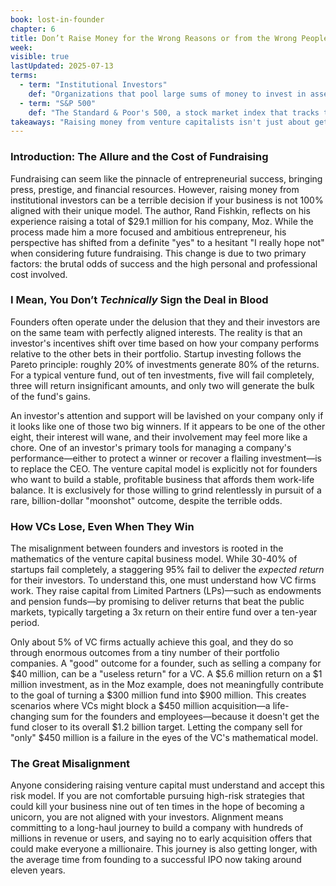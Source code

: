 ```yaml
---
book: lost-in-founder
chapter: 6
title: Don’t Raise Money for the Wrong Reasons or from the Wrong People
week: 
visible: true
lastUpdated: 2025-07-13
terms:
  - term: "Institutional Investors"
    def: "Organizations that pool large sums of money to invest in assets like stocks, bonds, and private companies. Examples include pension funds and university endowments, which are often the primary source of capital for venture capital funds."
  - term: "S&P 500"
    def: "The Standard & Poor's 500, a stock market index that tracks the performance of 500 of the largest publicly-traded companies in the U.S. It is commonly used as a benchmark to measure the performance of other investments, like a VC fund."
takeaways: "Raising money from venture capitalists isn't just about getting capital; it's about committing to a specific, high-risk path that demands a billion-dollar outcome. Understanding the VC model—where only a few massive wins pay for all the losses—is critical because it creates a potential for severe misalignment between a founder's personal goals and an investor's financial necessities."
---
```


### Introduction: The Allure and the Cost of Fundraising
Fundraising can seem like the pinnacle of entrepreneurial success, bringing press, prestige, and financial resources. However, raising money from institutional investors can be a terrible decision if your business is not 100% aligned with their unique model. The author, Rand Fishkin, reflects on his experience raising a total of $29.1 million for his company, Moz. While the process made him a more focused and ambitious entrepreneur, his perspective has shifted from a definite "yes" to a hesitant "I really hope not" when considering future fundraising. This change is due to two primary factors: the brutal odds of success and the high personal and professional cost involved.

### I Mean, You Don’t *Technically* Sign the Deal in Blood
Founders often operate under the delusion that they and their investors are on the same team with perfectly aligned interests. The reality is that an investor's incentives shift over time based on how your company performs relative to the other bets in their portfolio. Startup investing follows the Pareto principle: roughly 20% of investments generate 80% of the returns. For a typical venture fund, out of ten investments, five will fail completely, three will return insignificant amounts, and only two will generate the bulk of the fund's gains.

An investor's attention and support will be lavished on your company only if it looks like one of those two big winners. If it appears to be one of the other eight, their interest will wane, and their involvement may feel more like a chore. One of an investor's primary tools for managing a company's performance—either to protect a winner or recover a flailing investment—is to replace the CEO. The venture capital model is explicitly not for founders who want to build a stable, profitable business that affords them work-life balance. It is exclusively for those willing to grind relentlessly in pursuit of a rare, billion-dollar "moonshot" outcome, despite the terrible odds.

### How VCs Lose, Even When They Win
The misalignment between founders and investors is rooted in the mathematics of the venture capital business model. While 30-40% of startups fail completely, a staggering 95% fail to deliver the *expected return* for their investors. To understand this, one must understand how VC firms work. They raise capital from Limited Partners (LPs)—such as endowments and pension funds—by promising to deliver returns that beat the public markets, typically targeting a 3x return on their entire fund over a ten-year period.

Only about 5% of VC firms actually achieve this goal, and they do so through enormous outcomes from a tiny number of their portfolio companies. A "good" outcome for a founder, such as selling a company for $40 million, can be a "useless return" for a VC. A $5.6 million return on a $1 million investment, as in the Moz example, does not meaningfully contribute to the goal of turning a $300 million fund into $900 million. This creates scenarios where VCs might block a $450 million acquisition—a life-changing sum for the founders and employees—because it doesn't get the fund closer to its overall $1.2 billion target. Letting the company sell for "only" $450 million is a failure in the eyes of the VC's mathematical model.

### The Great Misalignment
Anyone considering raising venture capital must understand and accept this risk model. If you are not comfortable pursuing high-risk strategies that could kill your business nine out of ten times in the hope of becoming a unicorn, you are not aligned with your investors. Alignment means committing to a long-haul journey to build a company with hundreds of millions in revenue or users, and saying no to early acquisition offers that could make everyone a millionaire. This journey is also getting longer, with the average time from founding to a successful IPO now taking around eleven years.